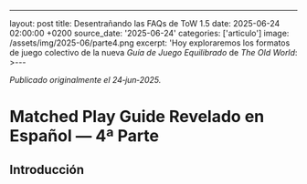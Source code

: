 ---
layout: post
title: Desentrañando las FAQs de ToW 1.5
date: 2025-06-24 02:00:00 +0200
source_date: '2025-06-24'
categories: ['articulo']
image: /assets/img/2025-06/parte4.png
excerpt: 'Hoy exploraremos los formatos de juego colectivo de la nueva *Guía de Juego Equilibrado* de *The Old World*: >---

*Publicado originalmente el 24‑jun‑2025.*

# Matched Play Guide Revelado en Español — 4ª Parte

## Introducción
